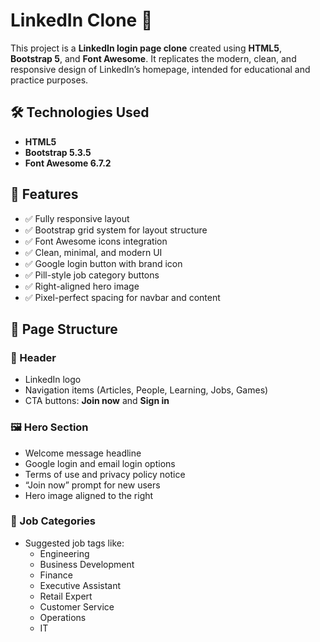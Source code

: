 # LinkedIn Clone 🚀

This project is a **LinkedIn login page clone** created using **HTML5**, **Bootstrap 5**, and **Font Awesome**. It replicates the modern, clean, and responsive design of LinkedIn’s homepage, intended for educational and practice purposes.

## 🛠️ Technologies Used

- **HTML5**
- **Bootstrap 5.3.5**
- **Font Awesome 6.7.2**

## 💫 Features

- ✅ Fully responsive layout
- ✅ Bootstrap grid system for layout structure
- ✅ Font Awesome icons integration
- ✅ Clean, minimal, and modern UI
- ✅ Google login button with brand icon
- ✅ Pill-style job category buttons
- ✅ Right-aligned hero image
- ✅ Pixel-perfect spacing for navbar and content

## 🎯 Page Structure

### 🧭 Header
- LinkedIn logo
- Navigation items (Articles, People, Learning, Jobs, Games)
- CTA buttons: **Join now** and **Sign in**

### 🖼️ Hero Section
- Welcome message headline
- Google login and email login options
- Terms of use and privacy policy notice
- “Join now” prompt for new users
- Hero image aligned to the right

### 💼 Job Categories
- Suggested job tags like:
  - Engineering
  - Business Development
  - Finance
  - Executive Assistant
  - Retail Expert
  - Customer Service
  - Operations
  - IT

